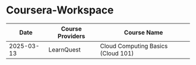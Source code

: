 # Coursera-Workspace

| **Date**   | **Course Providers** | **Course Name**                    |
| ---------- | -------------------- | ---------------------------------- |
| 2025-03-13 | LearnQuest           | Cloud Computing Basics (Cloud 101) |
